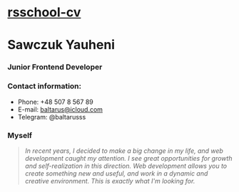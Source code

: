 # [rsschool-cv](https://github.com/Baltarus98/rsschool-cv)

# Sawczuk Yauheni

### Junior Frontend Developer

### Contact information:

- Phone: +48 507 8 567 89
- E-mail: baltarus@icloud.com
- Telegram: @baltarusss

### Myself

> _In recent years, I decided to make a big change in my life, and web development caught my attention. I see great opportunities for growth and self-realization in this direction. Web development allows you to create something new and useful, and work in a dynamic and creative environment. This is exactly what I'm looking for._
